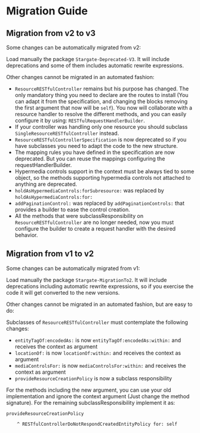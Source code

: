 # Migration Guide

## Migration from v2 to v3

Some changes can be automatically migrated from v2:

Load manually the package `Stargate-Deprecated-V3`. It will include deprecations and some of them includes automatic rewrite expressions.

Other changes cannot be migrated in an automated fashion:

- `ResourceRESTfulController` remains but his purpose has changed. The only mandatory thing you need to declare are the routes to install (You can adapt it from the specification, and changing the blocks removing the first argument that now will be `self`). You now will collaborate with a resource handler to resolve the different methods, and you can easily configure it by using: `RESTfulRequestHandlerBuilder`.
- If your controller was handling only one resource you should subclass `SingleResourceRESTfulController` instead.
- `ResourceRESTfulControllerSpecification` is now deprecated so if you have subclasses you need to adapt the code to the new structure.
- The mapping rules you have defined in the specification are now deprecated. But you can reuse the mappings configuring the requestHandlerBuilder.
- Hypermedia controls support in the context must be always tied to some object, so the methods supporting hypermedia controls not attached to anything are deprecated.
- `holdAsHypermediaControls:forSubresource:` was replaced by `holdAsHypermediaControls:for:`
- `addPaginationControl:` was replaced by `addPaginationControls:` that provides a builder to ease the control creation.
- All the methods that were subclassResponsibility on `ResourceRESTfulController` are no longer needed, now you must configure the builder to create a request handler with the desired behavior.

## Migration from v1 to v2

Some changes can be automatically migrated from v1:

Load manually the package `Stargate-MigrationTo2`. It will include deprecations including automatic rewrite expressions, so if you exercise the code it will get converted to the new versions.

Other changes cannot be migrated in an automated fashion, but are easy to do:

Subclasses of `ResourceRESTfulController` must contemplate the following changes:
- `entityTagOf:encodedAs:` is now `entityTagOf:encodedAs:within:` and receives the context as argument
- `locationOf:` is now `locationOf:within:` and receives the context as argument
- `mediaControlsFor:` is now `mediaControlsFor:within:` and receives the context as argument
- `provideResourceCreationPolicy` is now a subclass responsibility

For the methods including the new argument, you can use your old implementation and ignore the context argument (Just change the method signature). For the remaining subclassResponsibility implement it as:

```smalltalk
provideResourceCreationPolicy

	^ RESTfulControllerDoNotRespondCreatedEntityPolicy for: self
```
